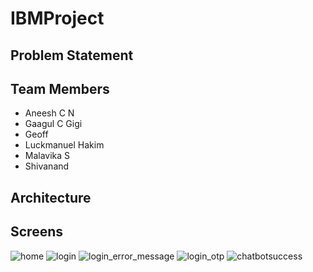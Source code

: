 # IBMProject
## Problem Statement

## Team Members
- Aneesh C N
- Gaagul C Gigi
- Geoff
- Luckmanuel Hakim
- Malavika S
- Shivanand 

## Architecture
## Screens

![home](https://user-images.githubusercontent.com/53861782/167078690-0a79d2dc-bc5a-4c68-a293-07240fc055ec.jpg)
![login](https://user-images.githubusercontent.com/53861782/167078707-e1114ac5-70cb-4135-9640-559638cd7971.jpg)
![login_error_message](https://user-images.githubusercontent.com/53861782/167078718-e1e0900d-5a0b-425e-b641-6c3b6a5341b4.jpg)
![login_otp](https://user-images.githubusercontent.com/53861782/167078732-4d165705-5e5e-439f-af18-1a3fca5b728f.jpg)
![chatbotsuccess](https://user-images.githubusercontent.com/53861782/167089288-43f8f6d6-59d1-4b8f-b8a9-8bc85a1dce63.jpg)
